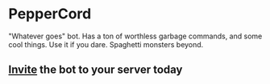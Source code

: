 # PepperCord
"Whatever goes" bot. Has a ton of worthless garbage commands, and some cool things. Use it if you dare. Spaghetti monsters beyond.

## [Invite](https://discord.com/api/oauth2/authorize?client_id=839264035756310589&permissions=1039658101&scope=bot%20applications.commands) the bot to your server today
